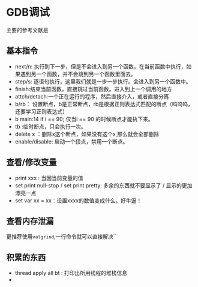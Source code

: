 # GDB调试

主要的参考文献是

## 基本指令

- next/n: 执行到下一步，但是不会进入到另一个函数，在当前函数中执行，如果遇到另一个函数，并不会跳到另一个函数里面去。
- step/s: 逐语句执行，这里我们就是一步一步执行。会进入到另一个函数中。
- finish:结束当前函数，直接跳过当前函数。进入到上一个调用的地方
- attch/detach:一个正在运行的程序，然后直接介入，或者直接分离
- b/rb： 设置断点，b是正常断点，rb是根据正则表达式匹配的断点（呜呜呜，还要学习正则表达式）
- b main:14 if i == 90; 仅当i == 90 的时候断点才能执下来。
- tb :临时断点，只会执行一次。
- delete x ：删除x这个断点，如果没有这个x,那么就会全部删除
- enable/disable: 启动一个段点，禁用一个断点。

## 查看/修改变量

- print xxx : 当因当前变量的值
- set print null-stop / set print pretty: 多余的东西就不要显示了 / 显示的更加漂亮一点
- set var xx = xx：设置xxxx的数值变成什么。好牛逼！

## 查看内存泄漏

更推荐使用`valgrind`,一行命令就可以直接解决``

## 积累的东西

- thread apply all bt : 打印出所用线程的堆栈信息
- 